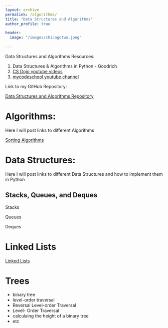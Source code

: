 ```yaml
---
layout: archive
permalink: /algorithms/
title: "Data Structures and Algorithms"
author_profile: true

header:
  image: "/images/chicagotwo.jpeg"
  
---
```


Data Structures and Algorithms Resources:

1. Data Structures & Algorithms in Python - Goodrich
2. [CS Dojo youtube videos](https://www.youtube.com/playlist?list=PLBZBJbE_rGRV8D7XZ08LK6z-4zPoWzu5H)
3. [mycodeschool youtube channel](https://www.youtube.com/user/mycodeschool)


Link to my GitHub Repository:

[Data Structures and Algorithms Repository](https://github.com/devinpowers/algorithms)

# Algorithms:

Here I will post links to different Algorithms

[Sorting Algorithms](https://devintheengineer.com/algorithms/sorting)
 

# Data Structures:

Here I will post links to different Data Structures and how to implement them in Python

## Stacks, Queues, and Deques

Stacks

Queues

Deques

# Linked Lists

[Linked Lists](https://devintheengineer.com/algorithms/linked_lists)


# Trees

- binary tree 
- level-order traversal
- Reversal Level-order Traversal
- Level- Order Traversal
- calculaing the height of a binary tree
- etc





